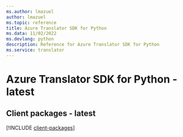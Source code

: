 ```yaml
---
ms.author: lmazuel
author: lmazuel
ms.topic: reference
title: Azure Translator SDK for Python
ms.data: 11/02/2022
ms.devlang: python
description: Reference for Azure Translator SDK for Python
ms.service: translator
---
```

# Azure Translator SDK for Python - latest

## Client packages - latest
[!INCLUDE [client-packages](translator-client-index.md)]